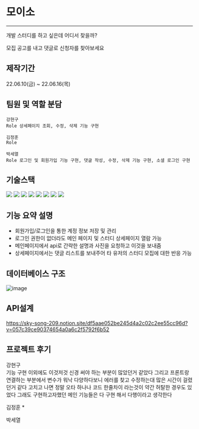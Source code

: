 # 모이소
---
개발 스터디를 하고 싶은데 어디서 찾을까?

모집 공고를 내고 댓글로 신청자를 찾아보세요

## 제작기간 
22.06.10(금) ~ 22.06.16(목)


## 팀원 및 역할 분담
```
강현구
Role 상세페이지 조회, 수정, 삭제 기능 구현 
```
```
김정훈
Role 
```
```
박세열
Role 로그인 및 회원가입 기능 구현, 댓글 작성, 수정, 삭제 기능 구현, 소셜 로그인 구현
```

## 기술스택

<img src="https://img.shields.io/badge/java-007396?style=for-the-badge&logo=java&logoColor=white"> <img src="https://img.shields.io/badge/spring-6DB33F?style=for-the-badge&logo=spring&logoColor=white">
<img src="https://img.shields.io/badge/springboot-6DB33F?style=for-the-badge&logo=springboot&logoColor=white">
<img src="https://img.shields.io/badge/amazonaws-232F3E?style=for-the-badge&logo=amazonaws&logoColor=white">
<img src="https://img.shields.io/badge/gradle-02303A?style=for-the-badge&logo=gradle&logoColor=white">
<img src="https://img.shields.io/badge/git-F05032?style=for-the-badge&logo=git&logoColor=white">
<img src="https://img.shields.io/badge/apache tomcat-F8DC75?style=for-the-badge&logo=apachetomcat&logoColor=white">
<img src="https://img.shields.io/badge/mysql-4479A1?style=for-the-badge&logo=mysql&logoColor=white">


## 기능 요약 설명
* 회원가입/로그인을 통한 계정 정보 저장 및 관리
* 로그인 권한이 없더라도 메인 페이지 및 스터디 상세페이지 열람 가능
* 메인페이지에서 api로 간략한 설명과 사진을 요청하고 이것을 보내줌
* 상세페이지에서는 댓글 리스트를 보내주어 타 유저의 스터디 모집에 대한 반응 가능

## 데이터베이스 구조

![image](https://user-images.githubusercontent.com/79959576/173970297-05580a99-8b55-4441-91b6-5fb97cb830b0.png)

## API설계 
https://sky-song-209.notion.site/df5aae052be245d4a2c02c2ee55cc96d?v=057c39ce90374654a0a6c2f5792f6b52

## 프로젝트 후기

강현구   
기능 구현 이외에도 이것저것 신경 써야 하는 부분이 많았던거 같았다 그리고 프론트랑 연결하는 부분에서 변수가 워낙 다양하다보니 에러를 찾고 수정하는대 많은 시간이 걸렸던거 같다 고치고 나면 정말 오타 하나나 코드 한줄차이 라는것이 약간 허탈한 경우도 있었다 그래도 구현하고자했던 메인 기능들은 다 구현 해서 다행이라고 생각한다

김정훈
  *

박세열
 > >


